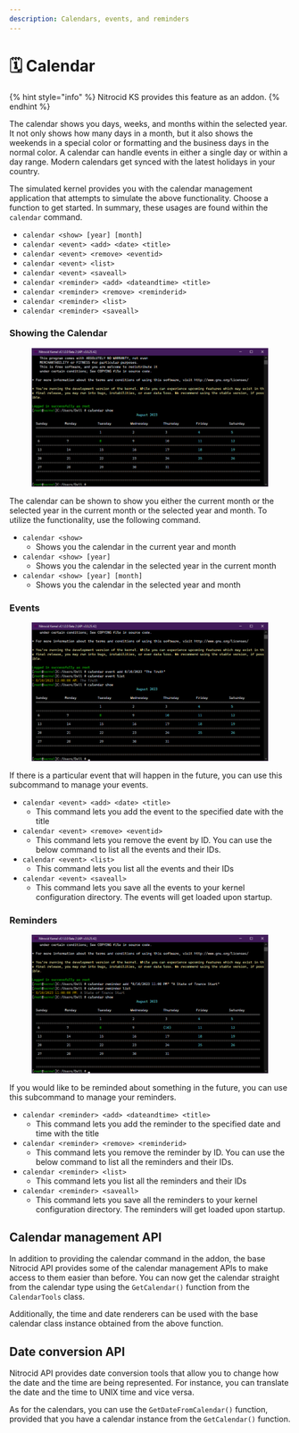 ```yaml
---
description: Calendars, events, and reminders
---
```


# 🗓 Calendar

{% hint style="info" %}
Nitrocid KS provides this feature as an addon.
{% endhint %}

The calendar shows you days, weeks, and months within the selected year. It not only shows how many days in a month, but it also shows the weekends in a special color or formatting and the business days in the normal color. A calendar can handle events in either a single day or within a day range. Modern calendars get synced with the latest holidays in your country.

The simulated kernel provides you with the calendar management application that attempts to simulate the above functionality. Choose a function to get started. In summary, these usages are found within the `calendar` command.

* `calendar <show> [year] [month]`
* `calendar <event> <add> <date> <title>`
* `calendar <event> <remove> <eventid>`
* `calendar <event> <list>`
* `calendar <event> <saveall>`
* `calendar <reminder> <add> <dateandtime> <title>`
* `calendar <reminder> <remove> <reminderid>`
* `calendar <reminder> <list>`
* `calendar <reminder> <saveall>`

### Showing the Calendar

<figure><img src="../../../.gitbook/assets/image (33).png" alt=""><figcaption></figcaption></figure>

The calendar can be shown to show you either the current month or the selected year in the current month or the selected year and month. To utilize the functionality, use the following command.

* `calendar <show>`
  * Shows you the calendar in the current year and month
* `calendar <show> [year]`
  * Shows you the calendar in the selected year in the current month
* `calendar <show> [year] [month]`
  * Shows you the calendar in the selected year and month

### Events

<figure><img src="../../../.gitbook/assets/image (34).png" alt=""><figcaption></figcaption></figure>

If there is a particular event that will happen in the future, you can use this subcommand to manage your events.

* `calendar <event> <add> <date> <title>`
  * This command lets you add the event to the specified date with the title
* `calendar <event> <remove> <eventid>`
  * This command lets you remove the event by ID. You can use the below command to list all the events and their IDs.
* `calendar <event> <list>`
  * This command lets you list all the events and their IDs
* `calendar <event> <saveall>`
  * This command lets you save all the events to your kernel configuration directory. The events will get loaded upon startup.

### Reminders

<figure><img src="../../../.gitbook/assets/image (35).png" alt=""><figcaption></figcaption></figure>

If you would like to be reminded about something in the future, you can use this subcommand to manage your reminders.

* `calendar <reminder> <add> <dateandtime> <title>`
  * This command lets you add the reminder to the specified date and time with the title
* `calendar <reminder> <remove> <reminderid>`
  * This command lets you remove the reminder by ID. You can use the below command to list all the reminders and their IDs.
* `calendar <reminder> <list>`
  * This command lets you list all the reminders and their IDs
* `calendar <reminder> <saveall>`
  * This command lets you save all the reminders to your kernel configuration directory. The reminders will get loaded upon startup.

## Calendar management API

In addition to providing the calendar command in the addon, the base Nitrocid API provides some of the calendar management APIs to make access to them easier than before. You can now get the calendar straight from the calendar type using the `GetCalendar()` function from the `CalendarTools` class.

Additionally, the time and date renderers can be used with the base calendar class instance obtained from the above function.

## Date conversion API

Nitrocid API provides date conversion tools that allow you to change how the date and the time are being represented. For instance, you can translate the date and the time to UNIX time and vice versa.

As for the calendars, you can use the `GetDateFromCalendar()` function, provided that you have a calendar instance from the `GetCalendar()` function.
